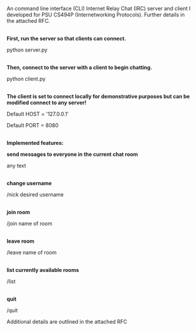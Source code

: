 An command line interface (CLI) Internet Relay Chat (IRC) server and client I developed for PSU CS494P (Internetworking Protocols). Further details in the attached RFC.
<br><br>

**First, run the server so that clients can connect.**

python server.py
<br><br>

**Then, connect to the server with a client to begin chatting.**

python client.py
<br><br>

**The client is set to connect locally for demonstrative purposes but can be modified connect to any server!**

Default HOST = '127.0.0.1'

Default PORT = 8080
<br><br>


**Implemented features:**

**send messages to everyone in the current chat room**

any text
<br><br>

**change username**

/nick desired username
<br><br>


**join room**

/join name of room
<br><br>


**leave room**

/leave name of room
<br><br>


**list currently available rooms**

/list
<br><br>


**quit**

/quit


Additional details are outlined in the attached RFC


